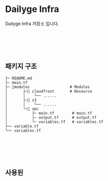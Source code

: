 # Dailyge Infra

Dailyge Infra 저장소 입니다. 

<br/><br/><br/><br/>

## 패키지 구조

```shell
├─ README.md
├─ main.tf
├─ 📁modules                  # Modules
│       ├─📁 cloudfront       # Resource
│       │    └── ......
│       ├─📁 s3
│       │    └── ......
│       └─📁 vpc
│           ├─ main.tf        # main.tf
│           ├─ output.tf      # output.tf
│           └─ variables.tf   # variables.tf
├── variable.tf
└── variables.tf
```

<br/><br/><br/><br/>

## 사용된
